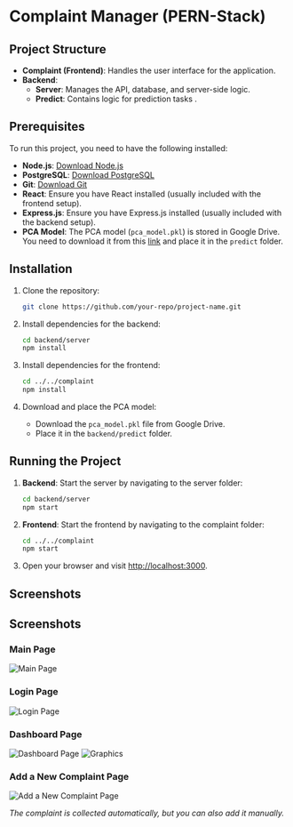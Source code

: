 # Complaint Manager (PERN-Stack)

## Project Structure

- **Complaint (Frontend)**: Handles the user interface for the application.
- **Backend**:
  - **Server**: Manages the API, database, and server-side logic.
  - **Predict**: Contains logic for prediction tasks .

## Prerequisites
To run this project, you need to have the following installed:

- **Node.js**: [Download Node.js](https://nodejs.org/)
- **PostgreSQL**: [Download PostgreSQL](https://www.postgresql.org/)
- **Git**: [Download Git](https://git-scm.com/)
- **React**: Ensure you have React installed (usually included with the frontend setup).
- **Express.js**: Ensure you have Express.js installed (usually included with the backend setup).
- **PCA Model**: The PCA model (`pca_model.pkl`) is stored in Google Drive. You need to download it from this [link](https://drive.google.com/file/d/18d9KElvbuKRUmOQJGRCycKdSu9ogYYE1/view?usp=sharing) and place it in the `predict` folder.

## Installation

1. Clone the repository:

    ```bash
    git clone https://github.com/your-repo/project-name.git
    ```

2. Install dependencies for the backend:

    ```bash
    cd backend/server
    npm install
    ```

3. Install dependencies for the frontend:

    ```bash
    cd ../../complaint
    npm install
    ```

4. Download and place the PCA model:
    - Download the `pca_model.pkl` file from Google Drive.
    - Place it in the `backend/predict` folder.

## Running the Project

1. **Backend**: Start the server by navigating to the server folder:

    ```bash
    cd backend/server
    npm start
    ```

2. **Frontend**: Start the frontend by navigating to the complaint folder:

    ```bash
    cd ../../complaint
    npm start
    ```

3. Open your browser and visit [http://localhost:3000](http://localhost:3000).

## Screenshots
## Screenshots

### Main Page
![Main Page](screenshots/main_page.png)

### Login Page
![Login Page](screenshots/login_page.png)

### Dashboard Page
![Dashboard Page](screenshots/dashboard_page.png)
![Graphics](screenshots/dashboard_page.png)
### Add a New Complaint Page
![Add a New Complaint Page](screenshots/add_complaint_page.png)

*The complaint is collected automatically, but you can also add it manually.*


